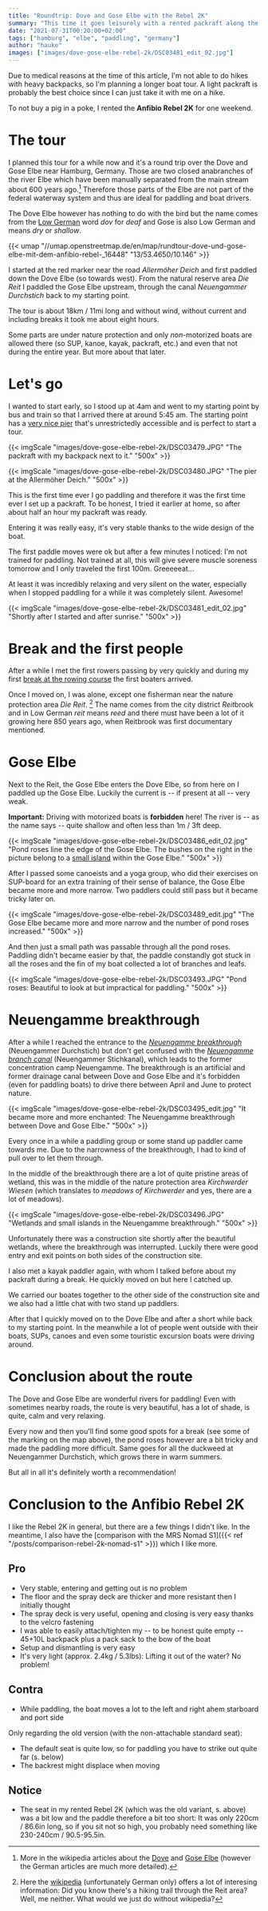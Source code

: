 ```yaml
---
title: "Roundtrip: Dove and Gose Elbe with the Rebel 2K"
summary: "This time it goes leisurely with a rented packraft along the Gose and Dove Elbe near Hamburg, Germany."
date: "2021-07-31T00:20:00+02:00"
tags: ["hamburg", "elbe", "paddling", "germany"]
author: "hauke"
images: ["images/dove-gose-elbe-rebel-2k/DSC03481_edit_02.jpg"]
---
```


Due to medical reasons at the time of this article, I'm not able to do hikes with heavy backpacks, so I'm planning a longer boat tour.
A light packraft is probably the best choice since I can just take it with me on a hike.

To not buy a pig in a poke, I rented the **Anfibio Rebel 2K** for one weekend.

# The tour

I planned this tour for a while now and it's a round trip over the Dove and Gose Elbe near Hamburg, Germany.
Those are two closed anabranches of the river Elbe which have been manually separated from the main stream about 600 years ago.[^1]
Therefore those parts of the Elbe are not part of the federal waterway system and thus are ideal for paddling and boat drivers.

The Dove Elbe however has nothing to do with the bird but the name comes from the [Low German](https://en.wikipedia.org/wiki/Low_German) word *dov* for *deaf* and Gose is also Low German and means *dry* or *shallow*.

{{< umap "//umap.openstreetmap.de/en/map/rundtour-dove-und-gose-elbe-mit-dem-anfibio-rebel-_16448" "13/53.4650/10.146" >}}

I started at the red marker near the road *Allermöher Deich* and first paddled down the Dove Elbe (so towards west).
From the natural reserve area *Die Reit* I paddled the Gose Elbe upstream, through the canal *Neuengammer Durchstich* back to my starting point.

The tour is about 18km / 11mi long and without wind, without current and including breaks it took me about eight hours.

Some parts are under nature protection and only *non*-motorized boats are allowed there (so SUP, kanoe, kayak, packraft, etc.) and even that not during the entire year.
But more about that later.

# Let's go

I wanted to start early, so I stood up at 4am and went to my starting point by bus and train so that I arrived there at around 5:45 am.
The starting point has a [very nice pier](https://osm.org/go/0HoK2mFI0?m=) that's unrestrictedly accessible and is perfect to start a tour.

{{< imgScale "images/dove-gose-elbe-rebel-2k/DSC03479.JPG" "The packraft with my backpack next to it." "500x" >}}

{{< imgScale "images/dove-gose-elbe-rebel-2k/DSC03480.JPG" "The pier at the Allermöher Deich." "500x" >}}

This is the first time ever I go paddling and therefore it was the first time ever I set up a packraft.
To be honest, I tried it earlier at home, so after about half an hour my packraft was ready.

Entering it was really easy, it's very stable thanks to the wide design of the boat.

The first paddle moves were ok but after a few minutes I noticed: I'm not trained for paddling.
Not trained at all, this will give severe muscle soreness tomorrow and I only traveled the first 100m.
Greeeeeat...

At least it was incredibly relaxing and very silent on the water, especially when I stopped paddling for a while it was completely silent.
Awesome!

{{< imgScale "images/dove-gose-elbe-rebel-2k/DSC03481_edit_02.jpg" "Shortly after I started and after sunrise." "500x" >}}

# Break and the first people

After a while I met the first rowers passing by very quickly and during my first [break at the rowing course](https://osm.org/go/0HoKV37zI?m=) the first boaters arrived.

Once I moved on, I was alone, except one fisherman near the nature protection area *Die Reit*. [^2]
The name comes from the city district *Reit*brook and in Low German *reit* means *reed* and there must have been a lot of it growing here 850 years ago, when Reitbrook was first documentary mentioned.

# Gose Elbe

Next to the Reit, the Gose Elbe enters the Dove Elbe, so from here on I paddled up the Gose Elbe.
Luckily the current is -- if present at all -- very weak.

**Important:** Driving with motorized boats is **forbidden** here! The river is -- as the name says -- quite shallow and often less than 1m / 3ft deep.

{{< imgScale "images/dove-gose-elbe-rebel-2k/DSC03486_edit_02.jpg" "Pond roses line the edge of the Gose Elbe. The bushes on the right in the picture belong to a [small island](https://osm.org/go/0HoKR2Op4--?m=) within the Gose Elbe." "500x" >}}

After I passed some canoeists and a yoga group, who did their exercises on SUP-board for an extra training of their sense of balance, the Gose Elbe became more and more narrow.
Two paddlers could still pass but it became tricky later on.

{{< imgScale "images/dove-gose-elbe-rebel-2k/DSC03489_edit.jpg" "The Gose Elbe became more and more narrow and the number of pond roses increased." "500x" >}}

And then just a small path was passable through all the pond roses.
Paddling didn't became easier by that, the paddle constandly got stuck in all the roses and the fin of my boat collected a lot of branches and leafs.

{{< imgScale "images/dove-gose-elbe-rebel-2k/DSC03493.JPG" "Pond roses: Beautiful to look at but impractical for paddling." "500x" >}}

# Neuengamme breakthrough

After a while I reached the entrance to the *[Neuengamme breakthrough](https://osm.org/go/0HoKj~KIV?m=)* (Neuengammer Durchstich) but don't get confused with the *[Neuengamme branch canal](https://osm.org/go/0G91ftH1L?m=)* (Neuengammer Stichkanal), which leads to the former concentration camp Neuengamme.
The breakthrough is an artificial and former drainage canal between Dove and Gose Elbe and it's forbidden (even for paddling boats) to drive there between April and June to protect nature.

{{< imgScale "images/dove-gose-elbe-rebel-2k/DSC03495_edit.jpg" "It became more and more enchanted: The Neuengamme breakthrough between Dove and Gose Elbe." "500x" >}}

Every once in a while a paddling group or some stand up paddler came towards me.
Due to the narrowness of the breakthrough, I had to kind of pull over to let them through.

In the middle of the breakthrough there are a lot of quite pristine areas of wetland, this was in the middle of the nature protection area *Kirchwerder Wiesen* (which translates to *meadows of Kirchwerder* and yes, there are a lot of meadows).

{{< imgScale "images/dove-gose-elbe-rebel-2k/DSC03496.JPG" "Wetlands and small islands in the Neuengamme breakthrough." "500x" >}}

Unfortunately there was a construction site shortly after the beautiful wetlands, where the breakthrough was interrupted.
Luckily there were good entry and exit points on both sides of the construction site.

I also met a kayak paddler again, with whom I talked before about my packraft during a break.
He quickly moved on but here I catched up.

We carried our boates together to the other side of the construction site and we also had a little chat with two stand up paddlers.

After that I quickly moved on to the Dove Elbe and after a short while back to my starting point.
In the meanwhile a lot of people went outside with their boats, SUPs, canoes and even some touristic excursion boats were driving around.

# Conclusion about the route

The Dove and Gose Elbe are wonderful rivers for paddling!
Even with sometimes nearby roads, the route is very beautiful, has a lot of shade, is quite, calm and very relaxing.

Every now and then you'll find some good spots for a break (see some of the marking on the map above), the pond roses however are a bit tricky and made the paddling more difficult.
Same goes for all the duckweed at Neuengammer Durchstich, which grows there in warm summers.

But all in all it's definitely worth a recommendation!

# Conclusion to the Anfibio Rebel 2K

I like the Rebel 2K in general, but there are a few things I didn't like.
In the meantime, I also have the [comparison with the MRS Nomad S1]({{< ref "/posts/comparison-rebel-2k-nomad-s1" >}}) which I like more.

## Pro

* Very stable, entering and getting out is no problem
* The floor and the spray deck are thicker and more resistant then I initially thought
* The spray deck is very useful, opening and closing is very easy thanks to the velcro fastening
* I was able to easily attach/tighten my -- to be honest quite empty -- 45+10L backpack plus a pack sack to the bow of the boat
* Setup and dismantling is very easy
* It's very light (approx. 2.4kg / 5.3lbs): Lifting it out of the water? No problem!

## Contra

* While paddling, the boat moves a lot to the left and right ahem starboard and port side

Only regarding the old version (with the non-attachable standard seat):

* The default seat is quite low, so for paddling you have to strike out quite far (s. below)
* The backrest might displace when moving

## Notice

* The seat in my rented Rebel 2K (which was the old variant, s. above) was a bit low and the paddle therefore a bit too short: It was only 220cm / 86.6in long, so if you sit not so high, you probably need something like 230-240cm / 90.5-95.5in.


[^1]: More in the wikipedia articles about the [Dove](https://en.wikipedia.org/wiki/Dove_Elbe) and [Gose Elbe](https://en.wikipedia.org/wiki/Gose_Elbe) (however the German articles are much more detailed).
[^2]: Here the [wikipedia](https://de.wikipedia.org/wiki/Naturschutzgebiet_Die_Reit) (unfortunately German only) offers a lot of interesing information: Did you know there's a hiking trail through the Reit area? Well, me neither. What would we just do without wikipedia?
